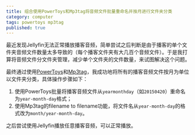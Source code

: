```yaml
---
title: 组合使用PowerToys和Mp3tag将音频文件批量重命名并按月进行文件夹分类
category: computer
tags: powertoys mp3tag
published: true
---
```

最近发现Jellyfin无法正常播放播客音频，简单尝试之后判断是由于播客的单个文件夹音频文件数量太多导致的（每个播客文件夹有大几百个音频文件）。于是我打算将音频文件分文件夹管理，减少单个文件夹的文件数量，来试图解决这个问题。

最终通过使用[PowerToys](https://github.com/microsoft/PowerToys)和[Mp3tag](https://www.mp3tag.de/en/)，我成功地将所有的播客音频文件按月为单位以文件夹分类，具体操作步骤如下：

1. 使用PowerToys批量将播客音频文件从`yearmonthday`（如`20150420`）重命名为`year-month-day`格式；
1. 使用Mp3tag的filename to filename功能，将文件名从`year-month-day`的格式改为`month/year-month-day`。

之后尝试使用Jellyfin播放任意播客音频，可以正常播放。